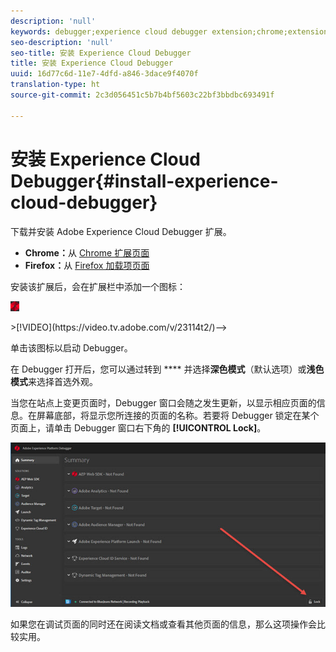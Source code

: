 ```yaml
---
description: 'null'
keywords: debugger;experience cloud debugger extension;chrome;extension;install
seo-description: 'null'
seo-title: 安装 Experience Cloud Debugger
title: 安装 Experience Cloud Debugger
uuid: 16d77c6d-11e7-4dfd-a846-3dace9f4070f
translation-type: ht
source-git-commit: 2c3d056451c5b7b4bf5603c22bf3bbdbc693491f

---
```



# 安装 Experience Cloud Debugger{#install-experience-cloud-debugger}

下载并安装 Adobe Experience Cloud Debugger 扩展。

* **Chrome：**&#x200B;从 [Chrome 扩展页面](https://chrome.google.com/webstore/detail/adobe-experience-cloud-de/ocdmogmohccmeicdhlhhgepeaijenapj)
* **Firefox：**&#x200B;从 [Firefox 加载项页面](https://addons.mozilla.org/zh-CN/firefox/addon/adobe-experience-platform-dbg/)

安装该扩展后，会在扩展栏中添加一个图标：

![](assets/start-icon.jpg)

<!-->>[!VIDEO](https://video.tv.adobe.com/v/23114t2/)-->

单击该图标以启动 Debugger。

在 Debugger 打开后，您可以通过转到 **** 并选择&#x200B;**深色模式**（默认选项）或&#x200B;**浅色模式**&#x200B;来选择首选外观。

当您在站点上变更页面时，Debugger 窗口会随之发生更新，以显示相应页面的信息。在屏幕底部，将显示您所连接的页面的名称。若要将 Debugger 锁定在某个页面上，请单击 Debugger 窗口右下角的 **[!UICONTROL Lock]**。

![](assets/lock.jpg)

如果您在调试页面的同时还在阅读文档或查看其他页面的信息，那么这项操作会比较实用。